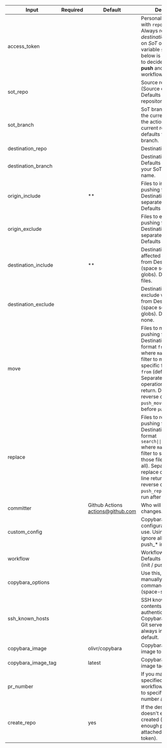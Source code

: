 | Input               | Required | Default                             | Description                                                                                                                                                                                                                                                                                                              |
| ------------------- | -------- | ----------------------------------- | ------------------------------------------------------------------------------------------------------------------------------------------------------------------------------------------------------------------------------------------------------------------------------------------------------------------------ |
| access_token        |          |                                     | Personal access token with `repo` permissions. Always required on *destination*. Required on *SoT* only if the variable `sot_branch` below is left empty and to decide between **push** and **init** workflows.                                                                                                          |
| sot_repo            |          |                                     | Source repository (Source of Truth). Defaults to your repository.                                                                                                                                                                                                                                                        |
| sot_branch          |          |                                     | SoT branch. Defaults to the current branch of the action if sot is current repo, otherwise defaults to default branch.                                                                                                                                                                                                   |
| destination_repo    |          |                                     | Destination repository.                                                                                                                                                                                                                                                                                                  |
| destination_branch  |          |                                     | Destination branch. Defaults to the same as your SoT's branch name.                                                                                                                                                                                                                                                      |
| origin_include      |          | **                                  | Files to include when pushing from SoT => Destination (space separated globs). Defaults to all files.                                                                                                                                                                                                                    |
| origin_exclude      |          |                                     | Files to exclude when pushing from SoT => Destination (space separated globs). Defaults to none.                                                                                                                                                                                                                         |
| destination_include |          | **                                  | Destination files affected when pushing from Destination => SoT (space separated globs). Defaults to all files.                                                                                                                                                                                                          |
| destination_exclude |          |                                     | Destination files to exclude when pushing from Destination => SoT (space separated globs). Defaults to none.                                                                                                                                                                                                             |
| move                |          |                                     | Files to move before pushing from SoT => Destination. In the format `from\|\|to\|\|match` where `match` is a glob filter to match only specific files within `from` (defaults to all). Separate each move operation by a line return. Defaults to reverse of `pr_move`. `push_move` is always run before `push_replace`. |
| replace             |          |                                     | Files to replace before pushing from SoT => Destination. In the format `search\|\|replace\|\|match` where `match` is a glob filter to search only those files (defaults to all). Separate each replace operation by a line return. Defaults to reverse of `pr_replace`. `push_replace` is always run after `push_move`.  |
| committer           |          | Github Actions <actions@github.com> | Who will commit changes.                                                                                                                                                                                                                                                                                                 |
| custom_config       |          |                                     | Copybara custom configuration file to use. Using this will ignore all the pr_* and push_* inputs.                                                                                                                                                                                                                        |
| workflow            |          |                                     | Workflow to execute. Defaults to auto-detect (init / push / pr).                                                                                                                                                                                                                                                         |
| copybara_options    |          |                                     | Use this, if you want to manually specify some command line options (space-separated).                                                                                                                                                                                                                                   |
| ssh_known_hosts     |          |                                     | SSH known hosts file contents, for authenticating with Copybara with another Git server. GitHub is always included by default.                                                                                                                                                                                           |
| copybara_image      |          | olivr/copybara                      | Copybara Docker image to run.                                                                                                                                                                                                                                                                                            |
| copybara_image_tag  |          | latest                              | Copybara Docker image tag to use.                                                                                                                                                                                                                                                                                        |
| pr_number           |          |                                     | If you manually specified the 'pr' workflow, you will need to specify the PR number as well.                                                                                                                                                                                                                             |
| create_repo         |          | yes                                 | If the destination repo doesn't exist, it will be created (subject to enough permissions attached to the access token).                                                                                                                                                                                                  |
